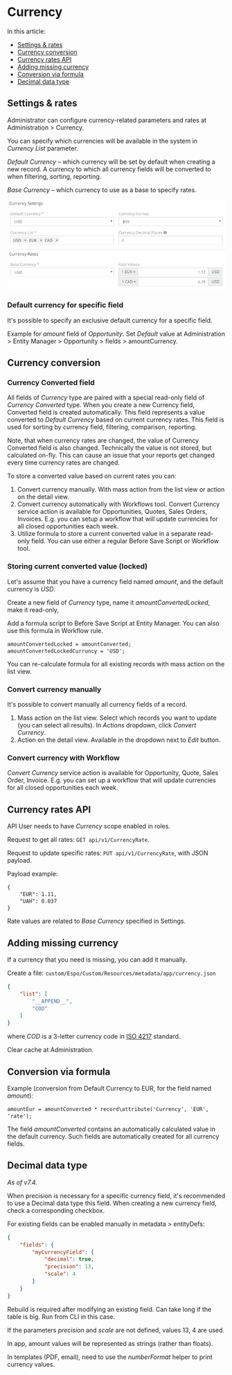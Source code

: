# Currency

In this article:

* [Settings & rates](#settings-rates)
* [Currency conversion](#currency-conversion)
* [Currency rates API](#currency-rates-api)
* [Adding missing currency](#adding-missing-currency)
* [Conversion via formula](#conversion-via-formula)
* [Decimal data type](#decimal-data-type)

## Settings & rates

Administrator can configure currency-related parameters and rates at Administration > Currency.

You can specify which currencies will be available in the system in *Currency List* parameter.

*Default Currency* – which currency will be set by default when creating a new record. A currency to which all currency fields will be converted to when filtering, sorting, reporting.

*Base Currency* – which currency to use as a base to specify rates.

![BPM example](https://raw.githubusercontent.com/espocrm/documentation/master/docs/_static/images/administration/currency-settings.png)

### Default currency for specific field

It's possible to specify an exclusive default currency for a specific field.

Example for *amount* field of *Opportunity*. Set *Default* value at Administration > Entity Manager > Opportunity > fields > amountCurrency.

## Currency conversion

### Currency Converted field

All fields of *Currency* type are paired with a special read-only field of *Currency Converted* type. When you create a new Currency field, Converted field is created automatically. This field represents a value converted to *Default Currency* based on current currency rates. This field is used for sorting by currency field, filtering, comparison, reporting.

Note, that when currency rates are changed, the value of Currency Converted field is also changed. Technically the value is not stored, but calculated on-fly. This can cause an issue that your reports get changed every time currency rates are changed.

To store a converted value based on current rates you can:

1. Convert currency manually. With mass action from the list view or action on the detail view.
2. Convert currency automatically with Workflows tool. Convert Currency service action is available for Opportunities, Quotes, Sales Orders, Invoices. E.g. you can setup a workflow that will update currencies for all closed opportunities each week.
3. Utilize formula to store a current converted value in a separate read-only field. You can use either a regular Before Save Script or Workflow tool.

### Storing current converted value (locked)

Let's assume that you have a currency field named *amount*, and the default currency is *USD*.

Create a new field of *Currency* type, name it *amountConvertedLocked*, make it read-only,

Add a formula script to Before Save Script at Entity Manager. You can also use this formula in Workflow rule.

```
amountConvertedLocked = amountConverted;
amountConvertedLockedCurruncy = 'USD';
```

You can re-calculate formula for all existing records with mass action on the list view.

### Convert currency manually

It's possible to convert manually all currency fields of a record.

1. Mass action on the list view. Select which records you want to update (you can select all results). In *Actions* dropdown, click *Convert Currency*.
2. Action on the detail view. Available in the dropdown next to *Edit* button.

### Convert currency with Workflow

*Convert Currency* service action is available for Opportunity, Quote, Sales Order, Invoice. E.g. you can set up a workflow that will update currencies for all closed opportunities each week.

## Currency rates API

API User needs to have *Currency* scope enabled in roles.

Request to get all rates: `GET api/v1/CurrencyRate`.

Request to update specific rates: `PUT api/v1/CurrencyRate`, with JSON payload.

Payload example:

```
{
    "EUR": 1.11,
    "UAH": 0.037
}
```

Rate values are related to *Base Currency* specified in Settings.

## Adding missing currency

If a currency that you need is missing, you can add it manually.

Create a file: `custom/Espo/Custom/Resources/metadata/app/currency.json`

```json
{
    "list": [
        "__APPEND__",
        "COD"
    ]
}

```

where *COD* is a 3-letter currency code in [ISO 4217](https://en.wikipedia.org/wiki/ISO_4217) standard.

Clear cache at Administration.

## Conversion via formula

Example (conversion from Default Currency to EUR, for the field named *amount*):

```
amountEur = amountConverted * record\attribute('Currency', 'EUR', 'rate');
```

The field *amountConverted* contains an automatically calculated value in the default currency. Such fields are automatically created for all currency fields.

## Decimal data type

*As of v7.4.*

When precision is necessary for a specific currency field, it's recommended to use a Decimal data type this field. When creating a new currency field, check a corresponding checkbox.


For existing fields can be enabled manually in metadata > entityDefs:

```json
{
    "fields": {
        "myCurrencyField": {
            "decimal": true,
            "precision": 13,
            "scale": 4 
        }
    }
}
```
Rebuild is required after modifying an existing field. Can take long if the table is big. Run from CLI in this case.

If the parameters *precision* and *scale* are not defined, values 13, 4 are used.

In app, amount values will be represented as strings (rather than floats). 

In templates (PDF, email), need to use the *numberFormat* helper to print currency values.
